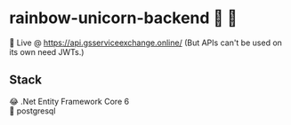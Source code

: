 # rainbow-unicorn-backend 🌈 🦄

📡 Live @ https://api.gsserviceexchange.online/
(But APIs can't be used on its own need JWTs.)

## Stack
😂 .Net Entity Framework Core 6  
🔢 postgresql
